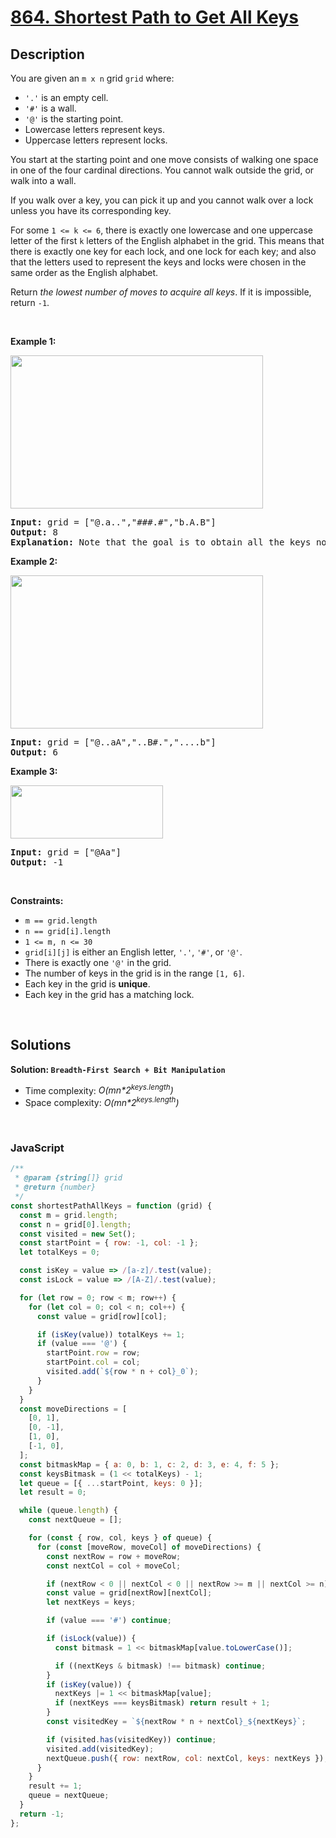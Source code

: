 # [864. Shortest Path to Get All Keys](https://leetcode.com/problems/shortest-path-to-get-all-keys)

## Description

<div class="elfjS" data-track-load="description_content"><p>You are given an <code>m x n</code> grid <code>grid</code> where:</p>

<ul>
	<li><code>'.'</code> is an empty cell.</li>
	<li><code>'#'</code> is a wall.</li>
	<li><code>'@'</code> is the starting point.</li>
	<li>Lowercase letters represent keys.</li>
	<li>Uppercase letters represent locks.</li>
</ul>

<p>You start at the starting point and one move consists of walking one space in one of the four cardinal directions. You cannot walk outside the grid, or walk into a wall.</p>

<p>If you walk over a key, you can pick it up and you cannot walk over a lock unless you have its corresponding key.</p>

<p>For some <code><font face="monospace">1 &lt;= k &lt;= 6</font></code>, there is exactly one lowercase and one uppercase letter of the first <code>k</code> letters of the English alphabet in the grid. This means that there is exactly one key for each lock, and one lock for each key; and also that the letters used to represent the keys and locks were chosen in the same order as the English alphabet.</p>

<p>Return <em>the lowest number of moves to acquire all keys</em>. If it is impossible, return <code>-1</code>.</p>

<p>&nbsp;</p>
<p><strong class="example">Example 1:</strong></p>
<img alt="" src="https://assets.leetcode.com/uploads/2021/07/23/lc-keys2.jpg" style="width: 404px; height: 245px;">
<pre><strong>Input:</strong> grid = ["@.a..","###.#","b.A.B"]
<strong>Output:</strong> 8
<strong>Explanation:</strong> Note that the goal is to obtain all the keys not to open all the locks.
</pre>

<p><strong class="example">Example 2:</strong></p>
<img alt="" src="https://assets.leetcode.com/uploads/2021/07/23/lc-key2.jpg" style="width: 404px; height: 245px;">
<pre><strong>Input:</strong> grid = ["@..aA","..B#.","....b"]
<strong>Output:</strong> 6
</pre>

<p><strong class="example">Example 3:</strong></p>
<img alt="" src="https://assets.leetcode.com/uploads/2021/07/23/lc-keys3.jpg" style="width: 244px; height: 85px;">
<pre><strong>Input:</strong> grid = ["@Aa"]
<strong>Output:</strong> -1
</pre>

<p>&nbsp;</p>
<p><strong>Constraints:</strong></p>

<ul>
	<li><code>m == grid.length</code></li>
	<li><code>n == grid[i].length</code></li>
	<li><code>1 &lt;= m, n &lt;= 30</code></li>
	<li><code>grid[i][j]</code> is either an English letter, <code>'.'</code>, <code>'#'</code>, or <code>'@'</code>.&nbsp;</li>
	<li>There is exactly one&nbsp;<code>'@'</code>&nbsp;in the grid.</li>
	<li>The number of keys in the grid is in the range <code>[1, 6]</code>.</li>
	<li>Each key in the grid is <strong>unique</strong>.</li>
	<li>Each key in the grid has a matching lock.</li>
</ul>
</div>

<p>&nbsp;</p>

## Solutions

**Solution: `Breadth-First Search + Bit Manipulation`**

- Time complexity: <em>O(mn\*2<sup>keys.length</sup>)</em>
- Space complexity: <em>O(mn\*2<sup>keys.length</sup>)</em>

<p>&nbsp;</p>

### **JavaScript**

```js
/**
 * @param {string[]} grid
 * @return {number}
 */
const shortestPathAllKeys = function (grid) {
  const m = grid.length;
  const n = grid[0].length;
  const visited = new Set();
  const startPoint = { row: -1, col: -1 };
  let totalKeys = 0;

  const isKey = value => /[a-z]/.test(value);
  const isLock = value => /[A-Z]/.test(value);

  for (let row = 0; row < m; row++) {
    for (let col = 0; col < n; col++) {
      const value = grid[row][col];

      if (isKey(value)) totalKeys += 1;
      if (value === '@') {
        startPoint.row = row;
        startPoint.col = col;
        visited.add(`${row * n + col}_0`);
      }
    }
  }
  const moveDirections = [
    [0, 1],
    [0, -1],
    [1, 0],
    [-1, 0],
  ];
  const bitmaskMap = { a: 0, b: 1, c: 2, d: 3, e: 4, f: 5 };
  const keysBitmask = (1 << totalKeys) - 1;
  let queue = [{ ...startPoint, keys: 0 }];
  let result = 0;

  while (queue.length) {
    const nextQueue = [];

    for (const { row, col, keys } of queue) {
      for (const [moveRow, moveCol] of moveDirections) {
        const nextRow = row + moveRow;
        const nextCol = col + moveCol;

        if (nextRow < 0 || nextCol < 0 || nextRow >= m || nextCol >= n) continue;
        const value = grid[nextRow][nextCol];
        let nextKeys = keys;

        if (value === '#') continue;

        if (isLock(value)) {
          const bitmask = 1 << bitmaskMap[value.toLowerCase()];

          if ((nextKeys & bitmask) !== bitmask) continue;
        }
        if (isKey(value)) {
          nextKeys |= 1 << bitmaskMap[value];
          if (nextKeys === keysBitmask) return result + 1;
        }
        const visitedKey = `${nextRow * n + nextCol}_${nextKeys}`;

        if (visited.has(visitedKey)) continue;
        visited.add(visitedKey);
        nextQueue.push({ row: nextRow, col: nextCol, keys: nextKeys });
      }
    }
    result += 1;
    queue = nextQueue;
  }
  return -1;
};
```
